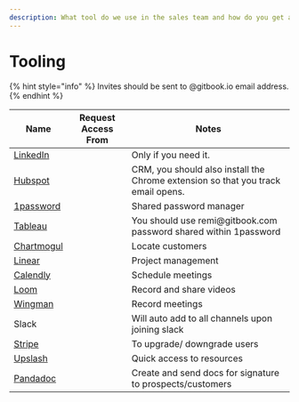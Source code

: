 ```yaml
---
description: What tool do we use in the sales team and how do you get access
---
```


# Tooling

{% hint style="info" %}
Invites should be sent to @gitbook.io email address.
{% endhint %}

<table><thead><tr><th>Name</th><th data-type="users">Request Access From</th><th>Notes</th></tr></thead><tbody><tr><td><a href="https://linkedin.com">LinkedIn</a></td><td></td><td>Only if you need it.</td></tr><tr><td><a href="https://www.hubspot.com/?&#x26;hs_chatflow=BOT137_VarB">Hubspot</a></td><td></td><td>CRM, you should also install the Chrome extension so that you track email opens.</td></tr><tr><td><a href="https://1password.com">1password</a></td><td></td><td>Shared password manager</td></tr><tr><td><a href="https://sso.online.tableau.com/public/idp/SSO">Tableau</a></td><td></td><td>You should use remi@gitbook.com password shared within 1password</td></tr><tr><td><a href="https://chartmogul.com">Chartmogul</a></td><td></td><td>Locate customers</td></tr><tr><td><a href="http://linear.app">Linear</a></td><td></td><td>Project management</td></tr><tr><td><a href="https://calendly.com">Calendly</a></td><td></td><td>Schedule meetings</td></tr><tr><td><a href="https://www.loom.com/my-videos">Loom</a></td><td></td><td>Record and share videos</td></tr><tr><td><a href="https://www.trywingman.com">Wingman</a></td><td></td><td>Record meetings</td></tr><tr><td>Slack</td><td></td><td>Will auto add to all channels upon joining slack</td></tr><tr><td><a href="https://stripe.com">Stripe</a></td><td></td><td>To upgrade/ downgrade users</td></tr><tr><td><a href="https://upslash.io">Upslash</a></td><td></td><td>Quick access to resources</td></tr><tr><td><a href="https://www.pandadoc.com">Pandadoc</a></td><td></td><td>Create and send docs for signature to prospects/customers</td></tr></tbody></table>
